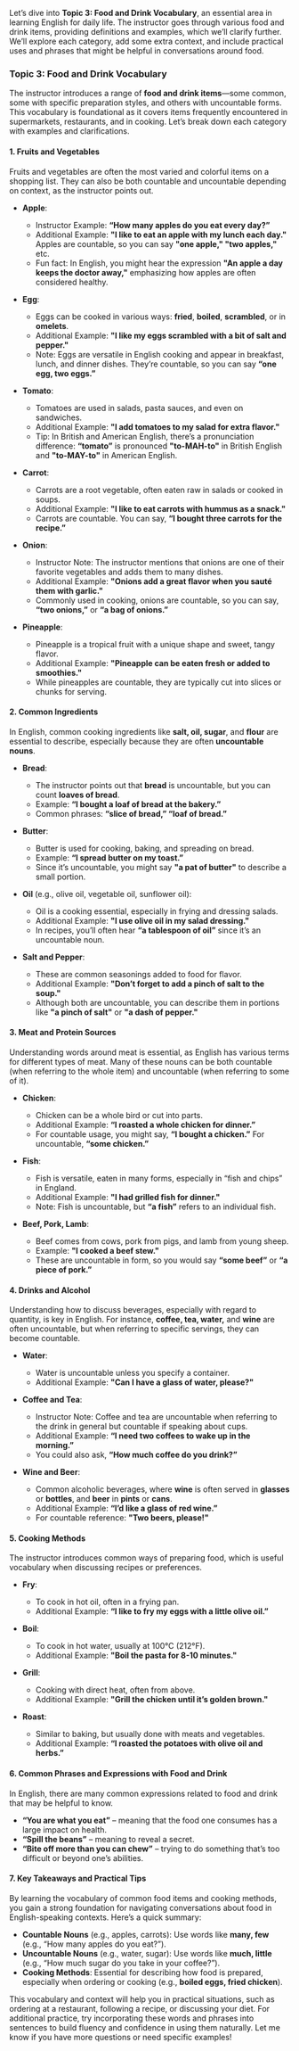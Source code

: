 Let’s dive into **Topic 3: Food and Drink Vocabulary**, an essential area in learning English for daily life. The instructor goes through various food and drink items, providing definitions and examples, which we’ll clarify further. We’ll explore each category, add some extra context, and include practical uses and phrases that might be helpful in conversations around food.

### Topic 3: Food and Drink Vocabulary

The instructor introduces a range of **food and drink items**—some common, some with specific preparation styles, and others with uncountable forms. This vocabulary is foundational as it covers items frequently encountered in supermarkets, restaurants, and in cooking. Let’s break down each category with examples and clarifications.

#### **1. Fruits and Vegetables**
Fruits and vegetables are often the most varied and colorful items on a shopping list. They can also be both countable and uncountable depending on context, as the instructor points out.

- **Apple**:
  - Instructor Example: **“How many apples do you eat every day?”**
  - Additional Example: **"I like to eat an apple with my lunch each day."** Apples are countable, so you can say **"one apple," "two apples,"** etc.
  - Fun fact: In English, you might hear the expression **"An apple a day keeps the doctor away,"** emphasizing how apples are often considered healthy.

- **Egg**:
  - Eggs can be cooked in various ways: **fried**, **boiled**, **scrambled**, or in **omelets**.
  - Additional Example: **"I like my eggs scrambled with a bit of salt and pepper."**
  - Note: Eggs are versatile in English cooking and appear in breakfast, lunch, and dinner dishes. They’re countable, so you can say **“one egg, two eggs.”**

- **Tomato**:
  - Tomatoes are used in salads, pasta sauces, and even on sandwiches. 
  - Additional Example: **"I add tomatoes to my salad for extra flavor."**
  - Tip: In British and American English, there’s a pronunciation difference: **“tomato”** is pronounced **"to-MAH-to"** in British English and **"to-MAY-to"** in American English.

- **Carrot**:
  - Carrots are a root vegetable, often eaten raw in salads or cooked in soups.
  - Additional Example: **"I like to eat carrots with hummus as a snack."**
  - Carrots are countable. You can say, **“I bought three carrots for the recipe.”**

- **Onion**:
  - Instructor Note: The instructor mentions that onions are one of their favorite vegetables and adds them to many dishes.
  - Additional Example: **"Onions add a great flavor when you sauté them with garlic."**
  - Commonly used in cooking, onions are countable, so you can say, **“two onions,”** or **“a bag of onions.”**

- **Pineapple**:
  - Pineapple is a tropical fruit with a unique shape and sweet, tangy flavor.
  - Additional Example: **"Pineapple can be eaten fresh or added to smoothies."**
  - While pineapples are countable, they are typically cut into slices or chunks for serving.

#### **2. Common Ingredients**
In English, common cooking ingredients like **salt, oil, sugar**, and **flour** are essential to describe, especially because they are often **uncountable nouns**.

- **Bread**:
  - The instructor points out that **bread** is uncountable, but you can count **loaves of bread**.
  - Example: **“I bought a loaf of bread at the bakery.”**
  - Common phrases: **“slice of bread,” “loaf of bread.”**

- **Butter**:
  - Butter is used for cooking, baking, and spreading on bread.
  - Example: **“I spread butter on my toast.”**
  - Since it’s uncountable, you might say **"a pat of butter"** to describe a small portion.

- **Oil** (e.g., olive oil, vegetable oil, sunflower oil):
  - Oil is a cooking essential, especially in frying and dressing salads.
  - Additional Example: **"I use olive oil in my salad dressing."**
  - In recipes, you’ll often hear **“a tablespoon of oil”** since it’s an uncountable noun.

- **Salt and Pepper**:
  - These are common seasonings added to food for flavor.
  - Additional Example: **"Don’t forget to add a pinch of salt to the soup."**
  - Although both are uncountable, you can describe them in portions like **"a pinch of salt"** or **"a dash of pepper."**

#### **3. Meat and Protein Sources**
Understanding words around meat is essential, as English has various terms for different types of meat. Many of these nouns can be both countable (when referring to the whole item) and uncountable (when referring to some of it).

- **Chicken**:
  - Chicken can be a whole bird or cut into parts.
  - Additional Example: **“I roasted a whole chicken for dinner.”**
  - For countable usage, you might say, **“I bought a chicken.”** For uncountable, **“some chicken.”**

- **Fish**:
  - Fish is versatile, eaten in many forms, especially in “fish and chips” in England.
  - Additional Example: **"I had grilled fish for dinner."**
  - Note: Fish is uncountable, but **“a fish”** refers to an individual fish.

- **Beef, Pork, Lamb**:
  - Beef comes from cows, pork from pigs, and lamb from young sheep.
  - Example: **"I cooked a beef stew."**
  - These are uncountable in form, so you would say **“some beef”** or **“a piece of pork.”**

#### **4. Drinks and Alcohol**
Understanding how to discuss beverages, especially with regard to quantity, is key in English. For instance, **coffee, tea, water,** and **wine** are often uncountable, but when referring to specific servings, they can become countable.

- **Water**:
  - Water is uncountable unless you specify a container.
  - Additional Example: **"Can I have a glass of water, please?"**

- **Coffee and Tea**:
  - Instructor Note: Coffee and tea are uncountable when referring to the drink in general but countable if speaking about cups.
  - Additional Example: **“I need two coffees to wake up in the morning.”**
  - You could also ask, **“How much coffee do you drink?”**

- **Wine and Beer**:
  - Common alcoholic beverages, where **wine** is often served in **glasses** or **bottles**, and **beer** in **pints** or **cans**.
  - Additional Example: **“I’d like a glass of red wine.”**
  - For countable reference: **"Two beers, please!"**

#### **5. Cooking Methods**
The instructor introduces common ways of preparing food, which is useful vocabulary when discussing recipes or preferences.

- **Fry**:
  - To cook in hot oil, often in a frying pan.
  - Additional Example: **“I like to fry my eggs with a little olive oil.”**

- **Boil**:
  - To cook in hot water, usually at 100°C (212°F).
  - Additional Example: **"Boil the pasta for 8-10 minutes."**

- **Grill**:
  - Cooking with direct heat, often from above.
  - Additional Example: **"Grill the chicken until it’s golden brown."**

- **Roast**:
  - Similar to baking, but usually done with meats and vegetables.
  - Additional Example: **“I roasted the potatoes with olive oil and herbs.”**

#### **6. Common Phrases and Expressions with Food and Drink**
In English, there are many common expressions related to food and drink that may be helpful to know.

- **“You are what you eat”** – meaning that the food one consumes has a large impact on health.
- **“Spill the beans”** – meaning to reveal a secret.
- **“Bite off more than you can chew”** – trying to do something that’s too difficult or beyond one’s abilities.

#### **7. Key Takeaways and Practical Tips**
By learning the vocabulary of common food items and cooking methods, you gain a strong foundation for navigating conversations about food in English-speaking contexts. Here’s a quick summary:
- **Countable Nouns** (e.g., apples, carrots): Use words like **many, few** (e.g., “How many apples do you eat?”).
- **Uncountable Nouns** (e.g., water, sugar): Use words like **much, little** (e.g., “How much sugar do you take in your coffee?”).
- **Cooking Methods**: Essential for describing how food is prepared, especially when ordering or cooking (e.g., **boiled eggs, fried chicken**).

This vocabulary and context will help you in practical situations, such as ordering at a restaurant, following a recipe, or discussing your diet. For additional practice, try incorporating these words and phrases into sentences to build fluency and confidence in using them naturally. Let me know if you have more questions or need specific examples!